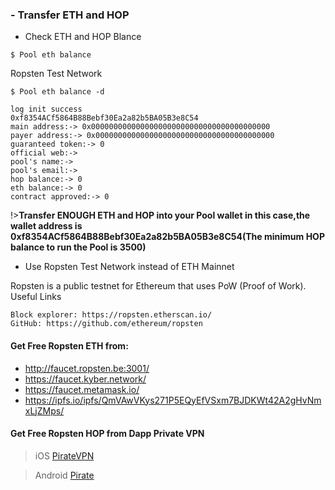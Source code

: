 ### - Transfer ETH and HOP

+ Check ETH and HOP Blance


```console
$ Pool eth balance
```

Ropsten Test Network

```console
$ Pool eth balance -d
```


```console
log init success
0xf8354ACf5864B88Bebf30Ea2a82b5BA05B3e8C54
main address:-> 0x0000000000000000000000000000000000000000
payer address:-> 0x0000000000000000000000000000000000000000
guaranteed token:-> 0
official web:->
pool's name:->
pool's email:->
hop balance:-> 0
eth balance:-> 0
contract approved:-> 0
```

!>**Transfer ENOUGH ETH and HOP into your Pool wallet in this case,the wallet address is 0xf8354ACf5864B88Bebf30Ea2a82b5BA05B3e8C54(The minimum HOP balance to run the Pool is 3500)**


+ Use Ropsten Test Network instead of ETH Mainnet

Ropsten is a public testnet for Ethereum that uses PoW (Proof of Work).
Useful Links

    Block explorer: https://ropsten.etherscan.io/
    GitHub: https://github.com/ethereum/ropsten

#### Get Free Ropsten ETH from:

+ http://faucet.ropsten.be:3001/
+ https://faucet.kyber.network/
+ https://faucet.metamask.io/
+ https://ipfs.io/ipfs/QmVAwVKys271P5EQyEfVSxm7BJDKWt42A2gHvNmxLjZMps/

#### Get Free Ropsten HOP from Dapp Private VPN

>iOS    <a href="https://apps.apple.com/us/app/id1521121265" title="PirateVPN">PirateVPN</a>

>Android	<a href="https://play.google.com/store/apps/details?id=com.hop.pirate" title="PirateVPN">Pirate</a>

